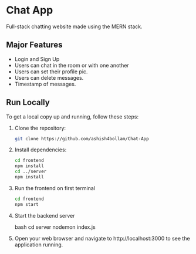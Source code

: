 # Chat App
Full-stack chatting website made using the MERN stack.

## Major Features
- Login and Sign Up
- Users can chat in the room or with one another
- Users can set their profile pic.
- Users can delete messages.
- Timestamp of messages.

## Run Locally

To get a local copy up and running, follow these steps:

1. Clone the repository:

   ```bash
   git clone https://github.com/ashish4bollam/Chat-App

2. Install dependencies:

   ``` bash
   cd frontend
   npm install
   cd ../server
   npm install

3. Run the frontend on first terminal

   ```bash
   cd frontend
   npm start

4. Start the backend server

   bash
   cd server
   nodemon index.js

5. Open your web browser and navigate to http://localhost:3000 to see the application running.
